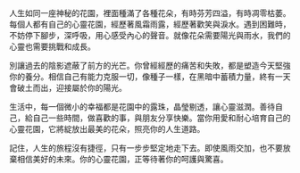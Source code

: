 人生如同一座神秘的花園，裡面種滿了各種花朵，有時芬芳四溢，有時凋零枯萎。每個人都有自己的心靈花園，經歷著風霜雨露，經歷著歡笑與淚水。遇到困難時，不妨停下腳步，深呼吸，用心感受內心的聲音。就像花朵需要陽光與雨水，我們的心靈也需要挑戰和成長。

別讓過去的陰影遮蔽了前方的光芒。你曾經經歷的痛苦和失敗，都是塑造今天堅強你的養分。相信自己有能力克服一切，像種子一樣，在黑暗中蓄積力量，終有一天會破土而出，迎接屬於你的陽光。

生活中，每一個微小的幸福都是花園中的露珠，晶瑩剔透，讓心靈滋潤。善待自己，給自己一些時間，做喜歡的事，與朋友分享快樂。當你用愛和耐心培育自己的心靈花園，它將綻放出最美的花朵，照亮你的人生道路。

記住，人生的旅程沒有捷徑，只有一步步堅定地走下去。即使風雨交加，也不要放棄相信美好的未來。你的心靈花園，正等待著你的呵護與驚喜。